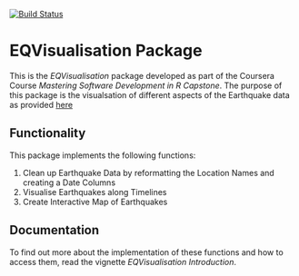 [![Build Status](https://travis-ci.org/ckoopmann/EQVisualisation.svg?branch=master)](https://travis-ci.org/ckoopmann/EQVisualisation)


# EQVisualisation Package
This is the *EQVisualisation* package developed as part of the Coursera Course *Mastering Software Development in R Capstone*. The purpose of this package is the visualsation of different aspects of the Earthquake data as provided [here](https://www.ngdc.noaa.gov/nndc/struts/form?t=101650&s=1&d=1) 

## Functionality

This package implements the following functions:

1. Clean up Earthquake Data by reformatting the Location Names and creating a Date Columns
2. Visualise Earthquakes along Timelines
3. Create Interactive Map of Earthquakes

## Documentation
To find out more about the implementation of these functions and how to access them, read the vignette *EQVisualisation Introduction*.
